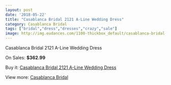 ```yaml
---
layout: post
date: '2018-05-22'
title: "Casablanca Bridal 2121 A-Line Wedding Dress"
category: Casablanca Bridal
tags: ["bridal","dress","dresses","crazy","sale"]
image: http://img.eudances.com/1100-thickbox_default/casablanca-bridal-2121-a-line-wedding-dress.jpg
---
```

Casablanca Bridal 2121 A-Line Wedding Dress

On Sales: **$362.99**
<a href="https://www.eudances.com/en/casablanca-bridal/393-casablanca-bridal-2121-a-line-wedding-dress.html"><amp-img layout="responsive" width="600" height="600" src="//img.eudances.com/1100-thickbox_default/casablanca-bridal-2121-a-line-wedding-dress.jpg" alt="Casablanca Bridal 2121 A-Line Wedding Dress 0" /></a>
<a href="https://www.eudances.com/en/casablanca-bridal/393-casablanca-bridal-2121-a-line-wedding-dress.html"><amp-img layout="responsive" width="600" height="600" src="//img.eudances.com/1102-thickbox_default/casablanca-bridal-2121-a-line-wedding-dress.jpg" alt="Casablanca Bridal 2121 A-Line Wedding Dress 1" /></a>
<a href="https://www.eudances.com/en/casablanca-bridal/393-casablanca-bridal-2121-a-line-wedding-dress.html"><amp-img layout="responsive" width="600" height="600" src="//img.eudances.com/1101-thickbox_default/casablanca-bridal-2121-a-line-wedding-dress.jpg" alt="Casablanca Bridal 2121 A-Line Wedding Dress 2" /></a>

Buy it: [Casablanca Bridal 2121 A-Line Wedding Dress](https://www.eudances.com/en/casablanca-bridal/393-casablanca-bridal-2121-a-line-wedding-dress.html "Casablanca Bridal 2121 A-Line Wedding Dress")

View more: [Casablanca Bridal](https://www.eudances.com/en/4-casablanca-bridal "Casablanca Bridal")